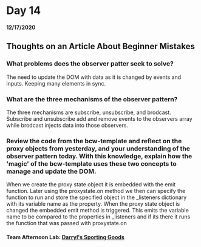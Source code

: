 # Day 14
__12/17/2020__

## Thoughts on an Article About Beginner Mistakes

### What problems does the observer patter seek to solve?
The need to update the DOM with data as it is changed by events and inputs. Keeping many elements in sync.

### What are the three mechanisms of the observer pattern?
The three mechanisms are subscribe, unsubscribe, and brodcast. Subscribe and unsubscribe add and remove events to the observers array while brodcast injects data into those observers.

### Review the code from the bcw-template and reflect on the proxy objects from yesterday, and your understanding of the observer pattern today. With this knowledge, explain how the 'magic' of the bcw-template uses these two concepts to manage and update the DOM.
When we create the proxy state object it is embedded with the emit function. Later using the proxystate.on method we then can specify the function to run and store the specified object in the _listeners dictionary with its variable name as the property. When the proxy state object is changed the embedded emit method is triggered. This emits the variable name to be compared to the properties in _listeners and if its there it runs the function that was passed with proxystate.on

#### Team Afternoon Lab: [Darryl's Sporting Goods](lablink)

